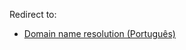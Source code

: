 Redirect to:

*   [Domain name resolution (Português)](/index.php/Domain_name_resolution_(Portugu%C3%AAs) "Domain name resolution (Português)")
